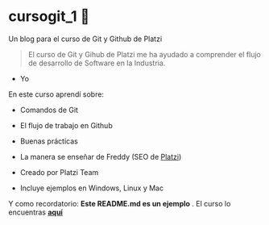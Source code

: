 # cursogit_1 💚
Un blog para el curso de Git y Github de Platzi
> El curso de Git y Gihub de Platzi me ha ayudado a comprender el flujo de desarrollo de Software en la Industria.
- Yo

En este curso aprendí sobre:
* Comandos de Git
* El flujo de trabajo en Github
* Buenas prácticas
* La manera se enseñar de Freddy (SEO de [Platzi](https://platzi.com/ "Platzi"))


* Creado por Platzi Team
* Incluye ejemplos en Windows, Linux y Mac

Y como recordatorio: **Este README.md es un ejemplo** . El curso lo encuentras [**aquí**](https://platzi.com/cursos/git-github/ "aquí")